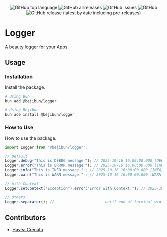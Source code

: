 <div align="center">

![GitHub top language](https://img.shields.io/github/languages/top/crenata/bejibun-logger)
![GitHub all releases](https://img.shields.io/github/downloads/crenata/bejibun-logger/total)
![GitHub issues](https://img.shields.io/github/issues/crenata/bejibun-logger)
![GitHub](https://img.shields.io/github/license/crenata/bejibun-logger)
![GitHub release (latest by date including pre-releases)](https://img.shields.io/github/v/release/crenata/bejibun-logger?display_name=tag&include_prereleases)

</div>

# Logger
A beauty logger for your Apps.

## Usage

### Installation
Install the package.

```bash
# Using Bun
bun add @bejibun/logger

# Using Bejibun
bun ace install @bejibun/logger
```

### How to Use
How to use the package.

```ts
import Logger from "@bejibun/logger";

// Default
Logger.debug("This is DEBUG message."); // 2025-10-16 16:00:00.000 [DEBUG]: This is DEBUG message.
Logger.error("This is ERROR message."); // 2025-10-16 16:00:00.000 [ERROR]: This is ERROR message.
Logger.info("This is INFO message."); // 2025-10-16 16:00:00.000 [INFO]: This is INFO message.
Logger.warn("This is WARN message."); // 2025-10-16 16:00:00.000 [WARN]: This is WARN message.

// With Context
Logger.setContext("Exception").error("Error with Context."); // 2025-10-16 16:00:00.000 [Exception]: Error with Context.

// Others
Logger.separator(); // --------------------- until end of terminal width
```

## Contributors
- [Havea Crenata](mailto:havea.crenata@gmail.com)